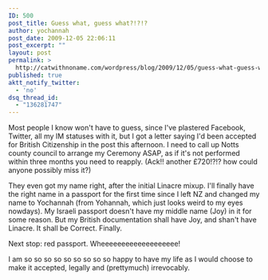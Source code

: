```yaml
---
ID: 500
post_title: Guess what, guess what?!?!?
author: yochannah
post_date: 2009-12-05 22:06:11
post_excerpt: ""
layout: post
permalink: >
  http://catwithnoname.com/wordpress/blog/2009/12/05/guess-what-guess-what-2/
published: true
aktt_notify_twitter:
  - 'no'
dsq_thread_id:
  - "136281747"
---
```

Most people I know won't have to guess, since I've plastered Facebook, Twitter, all my IM statuses with it, but I got a letter saying I'd been accepted for British Citizenship in the post this afternoon. I need to call up Notts county council to arrange my Ceremony ASAP, as if it's not performed within three months you need to reapply. (Ack!! another £720!?!? how could anyone possibly miss it?) 

They even got my name right, after the initial Linacre mixup. I'll finally have the right name in a passport for the first time since I left NZ and changed my name to Yochannah (from Yohannah, which just looks weird to my eyes nowdays). My Israeli passport doesn't have my middle name (Joy) in it for some reason. But my British documentation shall have Joy, and shan't have Linacre. It shall be Correct. Finally. 

Next stop: red passport. Wheeeeeeeeeeeeeeeeeee!

I am so so so so so so so so so happy to have my life as I would choose to make it accepted, legally and (prettymuch) irrevocably.